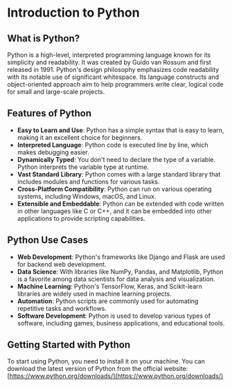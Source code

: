 # Introduction to Python

## What is Python?

Python is a high-level, interpreted programming language known for its simplicity and readability. It was created by Guido van Rossum and first released in 1991. Python's design philosophy emphasizes code readability with its notable use of significant whitespace. Its language constructs and object-oriented approach aim to help programmers write clear, logical code for small and large-scale projects.

## Features of Python

- **Easy to Learn and Use**: Python has a simple syntax that is easy to learn, making it an excellent choice for beginners.
- **Interpreted Language**: Python code is executed line by line, which makes debugging easier.
- **Dynamically Typed**: You don't need to declare the type of a variable. Python interprets the variable type at runtime.
- **Vast Standard Library**: Python comes with a large standard library that includes modules and functions for various tasks.
- **Cross-Platform Compatibility**: Python can run on various operating systems, including Windows, macOS, and Linux.
- **Extensible and Embeddable**: Python can be extended with code written in other languages like C or C++, and it can be embedded into other applications to provide scripting capabilities.

## Python Use Cases

- **Web Development**: Python's frameworks like Django and Flask are used for backend web development.
- **Data Science**: With libraries like NumPy, Pandas, and Matplotlib, Python is a favorite among data scientists for data analysis and visualization.
- **Machine Learning**: Python's TensorFlow, Keras, and Scikit-learn libraries are widely used in machine learning projects.
- **Automation**: Python scripts are commonly used for automating repetitive tasks and workflows.
- **Software Development**: Python is used to develop various types of software, including games, business applications, and educational tools.

## Getting Started with Python

To start using Python, you need to install it on your machine. You can download the latest version of Python from the official website: [https://www.python.org/downloads/](https://www.python.org/downloads/)



